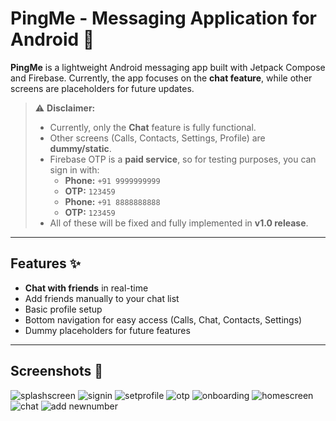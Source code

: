 # PingMe - Messaging Application for Android 📱

**PingMe** is a lightweight Android messaging app built with Jetpack Compose and Firebase. Currently, the app focuses on the **chat feature**, while other screens are placeholders for future updates.

> ⚠️ **Disclaimer:**
>
> - Currently, only the **Chat** feature is fully functional.
> - Other screens (Calls, Contacts, Settings, Profile) are **dummy/static**.
> - Firebase OTP is a **paid service**, so for testing purposes, you can sign in with:
>   - **Phone:** `+91 9999999999`
>   - **OTP:** `123459`
>   - **Phone:** `+91 8888888888`
>   - **OTP:** `123459`
> - All of these will be fixed and fully implemented in **v1.0 release**.

---

## Features ✨

- **Chat with friends** in real-time
- Add friends manually to your chat list
- Basic profile setup
- Bottom navigation for easy access (Calls, Chat, Contacts, Settings)
- Dummy placeholders for future features

---

## Screenshots 📸
![splashscreen](https://github.com/user-attachments/assets/81d6a41f-4873-4e44-81a3-47d9153363b5)
![signin](https://github.com/user-attachments/assets/6fdd2eef-bc1d-4818-9e70-3e8a6ac5e5e4)
![setprofile](https://github.com/user-attachments/assets/378cc96c-7bce-44f1-b633-6d666ccd470d)
![otp](https://github.com/user-attachments/assets/d30e2736-2cf1-42f5-bc10-9bd5e9a72bd3)
![onboarding](https://github.com/user-attachments/assets/531fc62d-578e-4bcd-9683-08529dc837a4)
![homescreen](https://github.com/user-attachments/assets/21b8fbf4-030c-4613-b335-a0a822c6f48b)
![chat](https://github.com/user-attachments/assets/f87b76b9-de68-4557-973b-c365416aabd7)
![add newnumber](https://github.com/user-attachments/assets/d0ed8940-dccb-4129-8b60-c1fe1502ac18)
